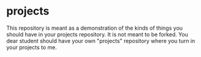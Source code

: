 # projects
This repository is meant as a demonstration of the kinds of things you should have in your projects repository. It is not meant to be forked. You dear student should have your own "projects" repository where you turn in your projects to me.
